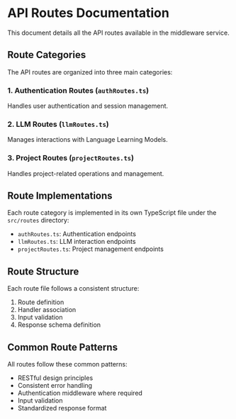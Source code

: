 # API Routes Documentation

This document details all the API routes available in the middleware service.

## Route Categories

The API routes are organized into three main categories:

### 1. Authentication Routes (`authRoutes.ts`)
Handles user authentication and session management.

### 2. LLM Routes (`llmRoutes.ts`)
Manages interactions with Language Learning Models.

### 3. Project Routes (`projectRoutes.ts`)
Handles project-related operations and management.

## Route Implementations

Each route category is implemented in its own TypeScript file under the `src/routes` directory:

- `authRoutes.ts`: Authentication endpoints
- `llmRoutes.ts`: LLM interaction endpoints
- `projectRoutes.ts`: Project management endpoints

## Route Structure

Each route file follows a consistent structure:
1. Route definition
2. Handler association
3. Input validation
4. Response schema definition

## Common Route Patterns

All routes follow these common patterns:
- RESTful design principles
- Consistent error handling
- Authentication middleware where required
- Input validation
- Standardized response format
